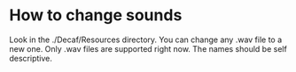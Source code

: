 # How to change sounds #

Look in the ./Decaf/Resources directory. You can change any .wav file to a new one. Only .wav files are supported right now. The names should be self descriptive.